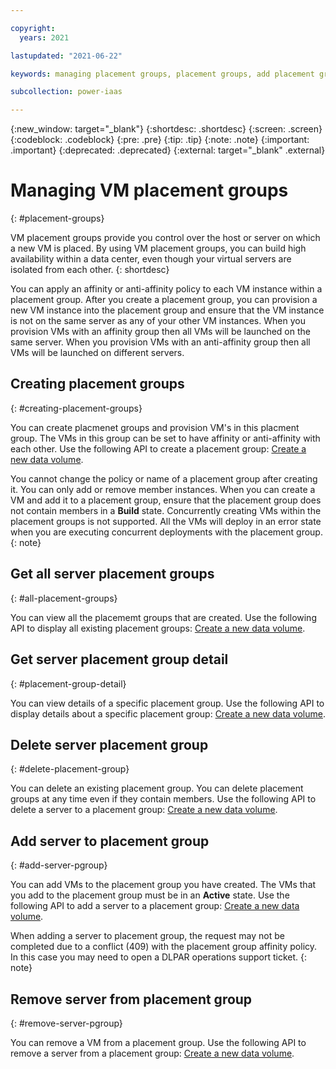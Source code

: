 ```yaml
---

copyright:
  years: 2021

lastupdated: "2021-06-22"

keywords: managing placement groups, placement groups, add placement group, delete placement group

subcollection: power-iaas

---
```


{:new_window: target="_blank"}
{:shortdesc: .shortdesc}
{:screen: .screen}
{:codeblock: .codeblock}
{:pre: .pre}
{:tip: .tip}
{:note: .note}
{:important: .important}
{:deprecated: .deprecated}
{:external: target="_blank" .external}

# Managing VM placement groups
{: #placement-groups}

VM placement groups provide you control over the host or server on which a new VM is placed. By using VM placement groups, you can build high availability within a data center, even though your virtual servers are isolated from each other.
{: shortdesc}

You can apply an affinity or anti-affinity policy to each VM instance within a placement group. After you create a placement group, you can provision a new VM instance into the placement group and ensure that the VM instance is not on the same server as any of your other VM instances. When you provision VMs with an affinity group then all VMs will be launched on the same server. When you provision VMs with an anti-affinity group then all VMs will be launched on different servers. 
<!--You can manage placement groups by using the Placement groups page or the Server details page in the IBM Power Systems Virtual Server console.-->

## Creating placement groups
{: #creating-placement-groups}

You can create placmenet groups and provision VM's in this placment group. The VMs in this group can be set to have affinity or anti-affinity with each other. Use the following API to create a placement group:
[Create a new data volume](/apidocs/power-cloud#pcloud-placementgroups-post).

You cannot change the policy or name of a placement group after creating it. You can only add or remove member instances.
When you can create a VM and add it to a placement group, ensure that the placement group does not contain members in a **Build** state. Concurrently creating VMs within the placement groups is not supported. All the VMs will deploy in an error state when you are executing concurrent deployments with the placement group.
{: note}

## Get all server placement groups
{: #all-placement-groups}

You can view all the placememt groups that are created. Use the following API to display all existing placement groups:
[Create a new data volume](/apidocs/power-cloud#pcloud-placementgroups-getall).

## Get server placement group detail
{: #placement-group-detail}

You can view details of a specific placement group. Use the following API to display details about a specific placement group:
[Create a new data volume](/apidocs/power-cloud#pcloud-cloud-placementgroups-get).

## Delete server placement group
{: #delete-placement-group}

You can delete an existing placement group. You can delete placement groups at any time even if they contain members. Use the following API to delete a server to a placement group:
[Create a new data volume](/apidocs/power-cloud#pcloud-placementgroups-delete).
  
## Add server to placement group
{: #add-server-pgroup}

You can add VMs to the placement group you have created. The VMs that you add to the placement group must be in an **Active** state. Use the following API to add a server to a placement group:
[Create a new data volume](/apidocs/power-cloud#pcloud-placementgroups-members-post).

When adding a server to placement group, the request may not be completed due to a conflict (409) with the placement group affinity policy. In this case you may need to open a DLPAR operations support ticket.
{: note}

## Remove server from placement group
{: #remove-server-pgroup}

You can remove a VM from a placement group. Use the following API to remove a server from a placement group:
[Create a new data volume](/apidocs/power-cloud#pcloud-placementgroups-members-delete).

